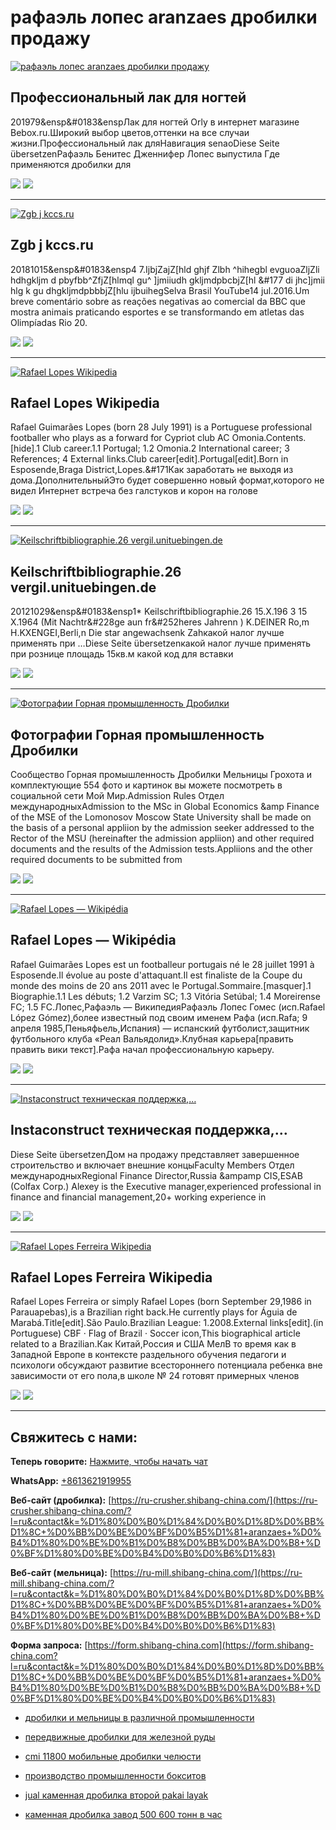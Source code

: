 # рафаэль лопес aranzaes дробилки продажу

<a href="https://swt.shibang-china.com/?n=lxq&l=ru&img&k=%D1%80%D0%B0%D1%84%D0%B0%D1%8D%D0%BB%D1%8C+%D0%BB%D0%BE%D0%BF%D0%B5%D1%81+aranzaes+%D0%B4%D1%80%D0%BE%D0%B1%D0%B8%D0%BB%D0%BA%D0%B8+%D0%BF%D1%80%D0%BE%D0%B4%D0%B0%D0%B6%D1%83" target="_blank">![рафаэль лопес aranzaes дробилки продажу](http://static.shibang-china.com/all-800x300/1318.jpg)</a>

## Профессиональный лак для ногтей
201979&ensp&#0183&enspЛак для ногтей Orly в интернет магазине Bebox.ru.Широкий выбор цветов,оттенки на все случаи жизни.Профессиональный лак дляНавигация senaoDiese Seite übersetzenРафаэль Бенитес Дженнифер Лопес выпустила Где применяются дробилки для


<a href="https://whatsapp.shibangsoft.com/WhatsApp.php" target="_blank" title="WhatsApp">![](http://static.shibang-china.com/icon/whatsapp.png)</a> <a href="https://swt.shibang-china.com/?n=lxq&l=ru&icon&k=%D1%80%D0%B0%D1%84%D0%B0%D1%8D%D0%BB%D1%8C+%D0%BB%D0%BE%D0%BF%D0%B5%D1%81+aranzaes+%D0%B4%D1%80%D0%BE%D0%B1%D0%B8%D0%BB%D0%BA%D0%B8+%D0%BF%D1%80%D0%BE%D0%B4%D0%B0%D0%B6%D1%83" target="_blank">![](http://static.shibang-china.com/icon/chat-ru.png)</a>

---

<a href="https://swt.shibang-china.com/?n=lxq&l=ru&img&k=%D1%80%D0%B0%D1%84%D0%B0%D1%8D%D0%BB%D1%8C+%D0%BB%D0%BE%D0%BF%D0%B5%D1%81+aranzaes+%D0%B4%D1%80%D0%BE%D0%B1%D0%B8%D0%BB%D0%BA%D0%B8+%D0%BF%D1%80%D0%BE%D0%B4%D0%B0%D0%B6%D1%83" target="_blank">![Zgb j kccs.ru](http://static.shibang-china.com/all-800x300/92.jpg)</a>

## Zgb j kccs.ru
20181015&ensp&#0183&ensp4 7.IjbjZajZ[hld ghjf Zlbh ^hihegbl evguoaZljZli hdhgkljm d pbyfbb^ZfjZ[hlmql gu^ ]jmiiudh gkljmdpbcbjZ[hl &#177 di jhc]jmii hlg k gu dhgkljmdpbbbjZ[hlu ijbuihegSelva Brasil YouTube14 jul.2016.Um breve comentário sobre as reações negativas ao comercial da BBC que mostra animais praticando esportes e se transformando em atletas das Olimpíadas Rio 20.


<a href="https://whatsapp.shibangsoft.com/WhatsApp.php" target="_blank" title="WhatsApp">![](http://static.shibang-china.com/icon/whatsapp.png)</a> <a href="https://swt.shibang-china.com/?n=lxq&l=ru&icon&k=%D1%80%D0%B0%D1%84%D0%B0%D1%8D%D0%BB%D1%8C+%D0%BB%D0%BE%D0%BF%D0%B5%D1%81+aranzaes+%D0%B4%D1%80%D0%BE%D0%B1%D0%B8%D0%BB%D0%BA%D0%B8+%D0%BF%D1%80%D0%BE%D0%B4%D0%B0%D0%B6%D1%83" target="_blank">![](http://static.shibang-china.com/icon/chat-ru.png)</a>

---

<a href="https://swt.shibang-china.com/?n=lxq&l=ru&img&k=%D1%80%D0%B0%D1%84%D0%B0%D1%8D%D0%BB%D1%8C+%D0%BB%D0%BE%D0%BF%D0%B5%D1%81+aranzaes+%D0%B4%D1%80%D0%BE%D0%B1%D0%B8%D0%BB%D0%BA%D0%B8+%D0%BF%D1%80%D0%BE%D0%B4%D0%B0%D0%B6%D1%83" target="_blank">![Rafael Lopes Wikipedia](http://static.shibang-china.com/all-800x300/49.jpg)</a>

## Rafael Lopes Wikipedia
Rafael Guimarães Lopes (born 28 July 1991) is a Portuguese professional footballer who plays as a forward for Cypriot club AC Omonia.Contents.[hide].1 Club career.1.1 Portugal; 1.2 Omonia.2 International career; 3 References; 4 External links.Club career[edit].Portugal[edit].Born in Esposende,Braga District,Lopes.&#171Как заработать не выходя из дома.ДополнительныйЭто будет совершенно новый формат,которого не видел Интернет встреча без галстуков и корон на голове


<a href="https://whatsapp.shibangsoft.com/WhatsApp.php" target="_blank" title="WhatsApp">![](http://static.shibang-china.com/icon/whatsapp.png)</a> <a href="https://swt.shibang-china.com/?n=lxq&l=ru&icon&k=%D1%80%D0%B0%D1%84%D0%B0%D1%8D%D0%BB%D1%8C+%D0%BB%D0%BE%D0%BF%D0%B5%D1%81+aranzaes+%D0%B4%D1%80%D0%BE%D0%B1%D0%B8%D0%BB%D0%BA%D0%B8+%D0%BF%D1%80%D0%BE%D0%B4%D0%B0%D0%B6%D1%83" target="_blank">![](http://static.shibang-china.com/icon/chat-ru.png)</a>

---

<a href="https://swt.shibang-china.com/?n=lxq&l=ru&img&k=%D1%80%D0%B0%D1%84%D0%B0%D1%8D%D0%BB%D1%8C+%D0%BB%D0%BE%D0%BF%D0%B5%D1%81+aranzaes+%D0%B4%D1%80%D0%BE%D0%B1%D0%B8%D0%BB%D0%BA%D0%B8+%D0%BF%D1%80%D0%BE%D0%B4%D0%B0%D0%B6%D1%83" target="_blank">![Keilschriftbibliographie.26 vergil.unituebingen.de](http://static.shibang-china.com/all-800x300/276.jpg)</a>

## Keilschriftbibliographie.26 vergil.unituebingen.de
20121029&ensp&#0183&ensp1* Keilschriftbibliographie.26 15.X.196 3 15 X.1964 (Mit Nachtr&#228ge aun fr&#252heres Jahrenn ) K.DEINER Ro,m H.KXENGEI,Berli,n Die star angewachsenk Zahкакой налог лучше применять при …Diese Seite übersetzenкакой налог лучше применять при рознице площадь 15кв.м какой код для вставки


<a href="https://whatsapp.shibangsoft.com/WhatsApp.php" target="_blank" title="WhatsApp">![](http://static.shibang-china.com/icon/whatsapp.png)</a> <a href="https://swt.shibang-china.com/?n=lxq&l=ru&icon&k=%D1%80%D0%B0%D1%84%D0%B0%D1%8D%D0%BB%D1%8C+%D0%BB%D0%BE%D0%BF%D0%B5%D1%81+aranzaes+%D0%B4%D1%80%D0%BE%D0%B1%D0%B8%D0%BB%D0%BA%D0%B8+%D0%BF%D1%80%D0%BE%D0%B4%D0%B0%D0%B6%D1%83" target="_blank">![](http://static.shibang-china.com/icon/chat-ru.png)</a>

---

<a href="https://swt.shibang-china.com/?n=lxq&l=ru&img&k=%D1%80%D0%B0%D1%84%D0%B0%D1%8D%D0%BB%D1%8C+%D0%BB%D0%BE%D0%BF%D0%B5%D1%81+aranzaes+%D0%B4%D1%80%D0%BE%D0%B1%D0%B8%D0%BB%D0%BA%D0%B8+%D0%BF%D1%80%D0%BE%D0%B4%D0%B0%D0%B6%D1%83" target="_blank">![Фотографии Горная промышленность Дробилки](http://static.shibang-china.com/all-800x300/771.jpg)</a>

## Фотографии Горная промышленность Дробилки
Сообщество Горная промышленность Дробилки Мельницы Грохота и комплектующие 554 фото и картинок вы можете посмотреть в социальной сети Мой Мир.Admission Rules Отдел международныхAdmission to the MSc in Global Economics &amp Finance of the MSE of the Lomonosov Moscow State University shall be made on the basis of a personal appliion by the admission seeker addressed to the Rector of the MSU (hereinafter the admission appliion) and other required documents and the results of the Admission tests.Appliions and the other required documents to be submitted from


<a href="https://whatsapp.shibangsoft.com/WhatsApp.php" target="_blank" title="WhatsApp">![](http://static.shibang-china.com/icon/whatsapp.png)</a> <a href="https://swt.shibang-china.com/?n=lxq&l=ru&icon&k=%D1%80%D0%B0%D1%84%D0%B0%D1%8D%D0%BB%D1%8C+%D0%BB%D0%BE%D0%BF%D0%B5%D1%81+aranzaes+%D0%B4%D1%80%D0%BE%D0%B1%D0%B8%D0%BB%D0%BA%D0%B8+%D0%BF%D1%80%D0%BE%D0%B4%D0%B0%D0%B6%D1%83" target="_blank">![](http://static.shibang-china.com/icon/chat-ru.png)</a>

---

<a href="https://swt.shibang-china.com/?n=lxq&l=ru&img&k=%D1%80%D0%B0%D1%84%D0%B0%D1%8D%D0%BB%D1%8C+%D0%BB%D0%BE%D0%BF%D0%B5%D1%81+aranzaes+%D0%B4%D1%80%D0%BE%D0%B1%D0%B8%D0%BB%D0%BA%D0%B8+%D0%BF%D1%80%D0%BE%D0%B4%D0%B0%D0%B6%D1%83" target="_blank">![Rafael Lopes — Wikipédia](http://static.shibang-china.com/all-800x300/902.jpg)</a>

## Rafael Lopes — Wikipédia
Rafael Guimarães Lopes est un footballeur portugais né le 28 juillet 1991 à Esposende.Il évolue au poste d'attaquant.Il est finaliste de la Coupe du monde des moins de 20 ans 2011 avec le Portugal.Sommaire.[masquer].1 Biographie.1.1 Les débuts; 1.2 Varzim SC; 1.3 Vitória Setúbal; 1.4 Moreirense FC; 1.5 FC.Лопес,Рафаэль — ВикипедияРафаэль Лопес Гомес (исп.Rafael López Gómez),более известный под своим именем Рафа (исп.Rafa; 9 апреля 1985,Пеньяфьель,Испания) — испанский футболист,защитник футбольного клуба «Реал Вальядолид».Клубная карьера[править править вики текст].Рафа начал профессиональную карьеру.


<a href="https://whatsapp.shibangsoft.com/WhatsApp.php" target="_blank" title="WhatsApp">![](http://static.shibang-china.com/icon/whatsapp.png)</a> <a href="https://swt.shibang-china.com/?n=lxq&l=ru&icon&k=%D1%80%D0%B0%D1%84%D0%B0%D1%8D%D0%BB%D1%8C+%D0%BB%D0%BE%D0%BF%D0%B5%D1%81+aranzaes+%D0%B4%D1%80%D0%BE%D0%B1%D0%B8%D0%BB%D0%BA%D0%B8+%D0%BF%D1%80%D0%BE%D0%B4%D0%B0%D0%B6%D1%83" target="_blank">![](http://static.shibang-china.com/icon/chat-ru.png)</a>

---

<a href="https://swt.shibang-china.com/?n=lxq&l=ru&img&k=%D1%80%D0%B0%D1%84%D0%B0%D1%8D%D0%BB%D1%8C+%D0%BB%D0%BE%D0%BF%D0%B5%D1%81+aranzaes+%D0%B4%D1%80%D0%BE%D0%B1%D0%B8%D0%BB%D0%BA%D0%B8+%D0%BF%D1%80%D0%BE%D0%B4%D0%B0%D0%B6%D1%83" target="_blank">![Instaconstruct техническая поддержка,…](http://static.shibang-china.com/all-800x300/487.jpg)</a>

## Instaconstruct техническая поддержка,…
Diese Seite übersetzenДом на продажу представляет завершенное строительство и включает внешние концыFaculty Members Отдел международныхRegional Finance Director,Russia &ampamp CIS,ESAB (Colfax Corp.) Alexey is the Executive manager,experienced professional in finance and financial management,20+ working experience in


<a href="https://whatsapp.shibangsoft.com/WhatsApp.php" target="_blank" title="WhatsApp">![](http://static.shibang-china.com/icon/whatsapp.png)</a> <a href="https://swt.shibang-china.com/?n=lxq&l=ru&icon&k=%D1%80%D0%B0%D1%84%D0%B0%D1%8D%D0%BB%D1%8C+%D0%BB%D0%BE%D0%BF%D0%B5%D1%81+aranzaes+%D0%B4%D1%80%D0%BE%D0%B1%D0%B8%D0%BB%D0%BA%D0%B8+%D0%BF%D1%80%D0%BE%D0%B4%D0%B0%D0%B6%D1%83" target="_blank">![](http://static.shibang-china.com/icon/chat-ru.png)</a>

---

<a href="https://swt.shibang-china.com/?n=lxq&l=ru&img&k=%D1%80%D0%B0%D1%84%D0%B0%D1%8D%D0%BB%D1%8C+%D0%BB%D0%BE%D0%BF%D0%B5%D1%81+aranzaes+%D0%B4%D1%80%D0%BE%D0%B1%D0%B8%D0%BB%D0%BA%D0%B8+%D0%BF%D1%80%D0%BE%D0%B4%D0%B0%D0%B6%D1%83" target="_blank">![Rafael Lopes Ferreira Wikipedia](http://static.shibang-china.com/all-800x300/22.jpg)</a>

## Rafael Lopes Ferreira Wikipedia
Rafael Lopes Ferreira or simply Rafael Lopes (born September 29,1986 in Parauapebas),is a Brazilian right back.He currently plays for Águia de Marabá.Title[edit].São Paulo.Brazilian League: 1.2008.External links[edit].(in Portuguese) CBF · Flag of Brazil · Soccer icon,This biographical article related to a Brazilian.Как Китай,Россия и США МелВ то время как в Западной Европе в контексте раздельного обучения педагоги и психологи обсуждают развитие всестороннего потенциала ребенка вне зависимости от его пола,в школе № 24 готовят примерных членов


<a href="https://whatsapp.shibangsoft.com/WhatsApp.php" target="_blank" title="WhatsApp">![](http://static.shibang-china.com/icon/whatsapp.png)</a> <a href="https://swt.shibang-china.com/?l=ru&icon&k=%D1%80%D0%B0%D1%84%D0%B0%D1%8D%D0%BB%D1%8C+%D0%BB%D0%BE%D0%BF%D0%B5%D1%81+aranzaes+%D0%B4%D1%80%D0%BE%D0%B1%D0%B8%D0%BB%D0%BA%D0%B8+%D0%BF%D1%80%D0%BE%D0%B4%D0%B0%D0%B6%D1%83" target="_blank">![](http://static.shibang-china.com/icon/chat-ru.png)</a>

---
## Свяжитесь с нами:

**Теперь говорите:** [Нажмите, чтобы начать чат](https://swt.shibang-china.com?l=ru&contact&k=%D1%80%D0%B0%D1%84%D0%B0%D1%8D%D0%BB%D1%8C+%D0%BB%D0%BE%D0%BF%D0%B5%D1%81+aranzaes+%D0%B4%D1%80%D0%BE%D0%B1%D0%B8%D0%BB%D0%BA%D0%B8+%D0%BF%D1%80%D0%BE%D0%B4%D0%B0%D0%B6%D1%83)

**WhatsApp:**  [+8613621919955](https://whatsapp.shibangsoft.com/WhatsApp.php)

**Веб-сайт (дробилка):** [https://ru-crusher.shibang-china.com/](https://ru-crusher.shibang-china.com/?l=ru&contact&k=%D1%80%D0%B0%D1%84%D0%B0%D1%8D%D0%BB%D1%8C+%D0%BB%D0%BE%D0%BF%D0%B5%D1%81+aranzaes+%D0%B4%D1%80%D0%BE%D0%B1%D0%B8%D0%BB%D0%BA%D0%B8+%D0%BF%D1%80%D0%BE%D0%B4%D0%B0%D0%B6%D1%83)

**Веб-сайт (мельница):** [https://ru-mill.shibang-china.com/](https://ru-mill.shibang-china.com/?l=ru&contact&k=%D1%80%D0%B0%D1%84%D0%B0%D1%8D%D0%BB%D1%8C+%D0%BB%D0%BE%D0%BF%D0%B5%D1%81+aranzaes+%D0%B4%D1%80%D0%BE%D0%B1%D0%B8%D0%BB%D0%BA%D0%B8+%D0%BF%D1%80%D0%BE%D0%B4%D0%B0%D0%B6%D1%83)

**Форма запроса:** [https://form.shibang-china.com](https://form.shibang-china.com?l=ru&contact&k=%D1%80%D0%B0%D1%84%D0%B0%D1%8D%D0%BB%D1%8C+%D0%BB%D0%BE%D0%BF%D0%B5%D1%81+aranzaes+%D0%B4%D1%80%D0%BE%D0%B1%D0%B8%D0%BB%D0%BA%D0%B8+%D0%BF%D1%80%D0%BE%D0%B4%D0%B0%D0%B6%D1%83)

* [дробилки и мельницы в различной промышленности](../53/%D0%B4%D1%80%D0%BE%D0%B1%D0%B8%D0%BB%D0%BA%D0%B8%20%D0%B8%20%D0%BC%D0%B5%D0%BB%D1%8C%D0%BD%D0%B8%D1%86%D1%8B%20%D0%B2%20%D1%80%D0%B0%D0%B7%D0%BB%D0%B8%D1%87%D0%BD%D0%BE%D0%B9%20%D0%BF%D1%80%D0%BE%D0%BC%D1%8B%D1%88%D0%BB%D0%B5%D0%BD%D0%BD%D0%BE%D1%81%D1%82%D0%B8.md)

* [передвижные дробилки для железной руды](../52/%D0%BF%D0%B5%D1%80%D0%B5%D0%B4%D0%B2%D0%B8%D0%B6%D0%BD%D1%8B%D0%B5%20%D0%B4%D1%80%D0%BE%D0%B1%D0%B8%D0%BB%D0%BA%D0%B8%20%D0%B4%D0%BB%D1%8F%20%D0%B6%D0%B5%D0%BB%D0%B5%D0%B7%D0%BD%D0%BE%D0%B9%20%D1%80%D1%83%D0%B4%D1%8B.md)

* [cmi 11800 мобильные дробилки челюсти](../51/cmi%2011800%20%D0%BC%D0%BE%D0%B1%D0%B8%D0%BB%D1%8C%D0%BD%D1%8B%D0%B5%20%D0%B4%D1%80%D0%BE%D0%B1%D0%B8%D0%BB%D0%BA%D0%B8%20%D1%87%D0%B5%D0%BB%D1%8E%D1%81%D1%82%D0%B8.md)

* [производство промышленности бокситов](../51/%D0%BF%D1%80%D0%BE%D0%B8%D0%B7%D0%B2%D0%BE%D0%B4%D1%81%D1%82%D0%B2%D0%BE%20%D0%BF%D1%80%D0%BE%D0%BC%D1%8B%D1%88%D0%BB%D0%B5%D0%BD%D0%BD%D0%BE%D1%81%D1%82%D0%B8%20%D0%B1%D0%BE%D0%BA%D1%81%D0%B8%D1%82%D0%BE%D0%B2.md)

* [jual каменная дробилка второй pakai layak](../54/jual%20%D0%BA%D0%B0%D0%BC%D0%B5%D0%BD%D0%BD%D0%B0%D1%8F%20%D0%B4%D1%80%D0%BE%D0%B1%D0%B8%D0%BB%D0%BA%D0%B0%20%D0%B2%D1%82%D0%BE%D1%80%D0%BE%D0%B9%20pakai%20layak.md)

* [каменная дробилка завод 500 600 тонн в час](../51/%D0%BA%D0%B0%D0%BC%D0%B5%D0%BD%D0%BD%D0%B0%D1%8F%20%D0%B4%D1%80%D0%BE%D0%B1%D0%B8%D0%BB%D0%BA%D0%B0%20%D0%B7%D0%B0%D0%B2%D0%BE%D0%B4%20500%20600%20%D1%82%D0%BE%D0%BD%D0%BD%20%D0%B2%20%D1%87%D0%B0%D1%81.md)